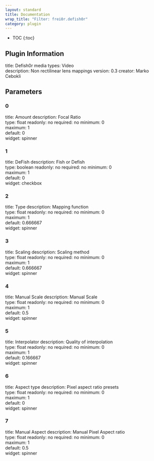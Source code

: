 ```yaml
---
layout: standard
title: Documentation
wrap_title: "Filter: frei0r.defish0r"
category: plugin
---
```

* TOC
{:toc}

## Plugin Information

title: Defish0r
media types:
Video  
description: Non rectilinear lens mappings
version: 0.3
creator: Marko Cebokli

## Parameters

### 0

title: Amount  description:
Focal Ratio  
type: float
readonly: no
required: no
minimum: 0  
maximum: 1  
default: 0  
widget: spinner  

### 1

title: DeFish  description:
Fish or Defish  
type: boolean
readonly: no
required: no
minimum: 0  
maximum: 1  
default: 0  
widget: checkbox  

### 2

title: Type  description:
Mapping function  
type: float
readonly: no
required: no
minimum: 0  
maximum: 1  
default: 0.666667  
widget: spinner  

### 3

title: Scaling  description:
Scaling method  
type: float
readonly: no
required: no
minimum: 0  
maximum: 1  
default: 0.666667  
widget: spinner  

### 4

title: Manual Scale  description:
Manual Scale  
type: float
readonly: no
required: no
minimum: 0  
maximum: 1  
default: 0.5  
widget: spinner  

### 5

title: Interpolator  description:
Quality of interpolation  
type: float
readonly: no
required: no
minimum: 0  
maximum: 1  
default: 0.166667  
widget: spinner  

### 6

title: Aspect type  description:
Pixel aspect ratio presets  
type: float
readonly: no
required: no
minimum: 0  
maximum: 1  
default: 0  
widget: spinner  

### 7

title: Manual Aspect  description:
Manual Pixel Aspect ratio  
type: float
readonly: no
required: no
minimum: 0  
maximum: 1  
default: 0.5  
widget: spinner  

